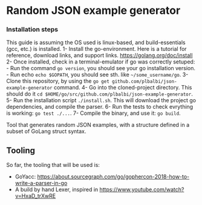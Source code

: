 # Random JSON example generator

### Installation steps
This guide is assuming the OS used is linux-based, and build-essentials (gcc, etc.) is installed.
1- Install the go-environment. Here is a tutorial for reference, download links, and support links. https://golang.org/doc/install
2- Once installed, check in a terminal-emulator if go was correctly setuped:
    - Run the command ```go version```, you should see your go installation version.
    - Run echo ```echo $GOPATH```, you should see sth. like ```~/some_username/go```.
3- Clone this repository, by using the ```go get github.com/plbalbi/json-example-generator``` command.
4- Go into the cloned-project directory. This should do it ```cd $HOME/go/src/github.com/plbalbi/json-example-generator```.
5- Run the installation script ```./install.sh```. This will download the project go dependencies, and compile the parser.
6- Run the tests to check evrything is working: ```go test ./...```.
7- Compile the binary, and use it: ```go build```.

Tool that generates random JSON examples, with a structure defined in a subset of GoLang struct syntax.

## Tooling
So far, the tooling that will be used is:
- GoYacc: https://about.sourcegraph.com/go/gophercon-2018-how-to-write-a-parser-in-go
- A build by hand Lexer, inspired in https://www.youtube.com/watch?v=HxaD_trXwRE
